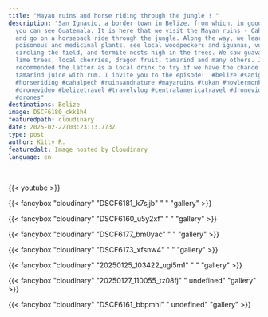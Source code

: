 ```yaml
---
title: "Mayan ruins and horse riding through the jungle ! "
description: "San Ignacio, a border town in Belize, from which, in good weather,
  you can see Guatemala. It is here that we visit the Mayan ruins - Cahal Pech
  and go on a horseback ride through the jungle. Along the way, we learn about
  poisonous and medicinal plants, see local woodpeckers and iguanas, vultures
  circling the field, and termite nests high in the trees. We saw guava trees,
  lime trees, local cherries, dragon fruit, tamarind and many others. Jose
  recommended the latter as a local drink to try if we have the chance -
  tamarind juice with rum. I invite you to the episode!  #belize #sanignacio
  #horseriding #cahalpech #ruinsandnature #mayaruins #tukan #howlermonkey
  #dronevideo #belizetravel #travelvlog #centralamericatravel #dronevideo
  #drones"
destinations: Belize
image: DSCF6180_ckk1h4
featuredpath: cloudinary
date: 2025-02-22T03:23:13.773Z
type: post
author: Kitty R.
featuredalt: Image hosted by Cloudinary
language: en
---
```

<br>{{< youtube  >}}</br>

{{< fancybox "cloudinary" "DSCF6181_k7sjjb" " " "gallery" >}}

{{< fancybox "cloudinary" "DSCF6160_u5y2xf" " " "gallery" >}}

{{< fancybox "cloudinary" "DSCF6177_bm0yac" " " "gallery" >}}

{{< fancybox "cloudinary" "DSCF6173_xfsnw4" " " "gallery" >}}

{{< fancybox "cloudinary" "20250125_103422_ugi5m1" " " "gallery" >}}

{{< fancybox "cloudinary" "20250127_110055_tz08fj" " undefined" "gallery" >}}

{{< fancybox "cloudinary" "DSCF6161_bbpmhl" " undefined" "gallery" >}}